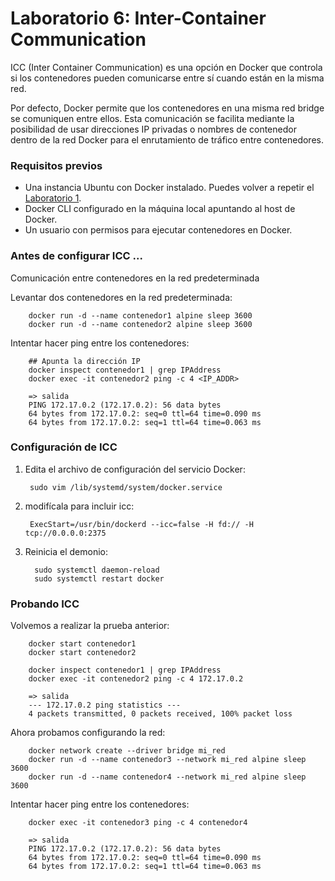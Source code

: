 # Laboratorio 6: Inter-Container Communication

ICC (Inter Container Communication) es una opción en Docker que controla si los contenedores pueden comunicarse entre sí cuando están en la misma red.

Por defecto, Docker permite que los contenedores en una misma red bridge se comuniquen entre ellos. Esta comunicación se facilita mediante la posibilidad de usar direcciones IP privadas o nombres de contenedor dentro de la red Docker para el enrutamiento de tráfico entre contenedores.

### Requisitos previos
- Una instancia Ubuntu con Docker instalado. Puedes volver a repetir el [Laboratorio 1](./lab1.md).
- Docker CLI configurado en la máquina local apuntando al host de Docker.
- Un usuario con permisos para ejecutar contenedores en Docker.

### Antes de configurar ICC ...

Comunicación entre contenedores en la red predeterminada 

Levantar dos contenedores en la red predeterminada:

        docker run -d --name contenedor1 alpine sleep 3600
        docker run -d --name contenedor2 alpine sleep 3600

Intentar hacer ping entre los contenedores:

        ## Apunta la dirección IP
        docker inspect contenedor1 | grep IPAddress
        docker exec -it contenedor2 ping -c 4 <IP_ADDR>

        => salida
        PING 172.17.0.2 (172.17.0.2): 56 data bytes
        64 bytes from 172.17.0.2: seq=0 ttl=64 time=0.090 ms
        64 bytes from 172.17.0.2: seq=1 ttl=64 time=0.063 ms


### Configuración de ICC

1. Edita el archivo de configuración del servicio Docker:

        sudo vim /lib/systemd/system/docker.service

2. modifícala para incluir icc:

        ExecStart=/usr/bin/dockerd --icc=false -H fd:// -H tcp://0.0.0.0:2375

3. Reinicia el demonio:

         sudo systemctl daemon-reload
         sudo systemctl restart docker


### Probando ICC

Volvemos a realizar la prueba anterior:

        docker start contenedor1
        docker start contenedor2

        docker inspect contenedor1 | grep IPAddress
        docker exec -it contenedor2 ping -c 4 172.17.0.2

        => salida
        --- 172.17.0.2 ping statistics ---
        4 packets transmitted, 0 packets received, 100% packet loss


Ahora probamos configurando la red:

        docker network create --driver bridge mi_red
        docker run -d --name contenedor3 --network mi_red alpine sleep 3600
        docker run -d --name contenedor4 --network mi_red alpine sleep 3600

Intentar hacer ping entre los contenedores:

        docker exec -it contenedor3 ping -c 4 contenedor4
        
        => salida
        PING 172.17.0.2 (172.17.0.2): 56 data bytes
        64 bytes from 172.17.0.2: seq=0 ttl=64 time=0.090 ms
        64 bytes from 172.17.0.2: seq=1 ttl=64 time=0.063 ms

